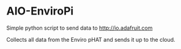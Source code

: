# AIO-EnviroPi #

Simple python script to send data to http://io.adafruit.com

Collects all data from the Enviro pHAT and sends it up to the cloud.
